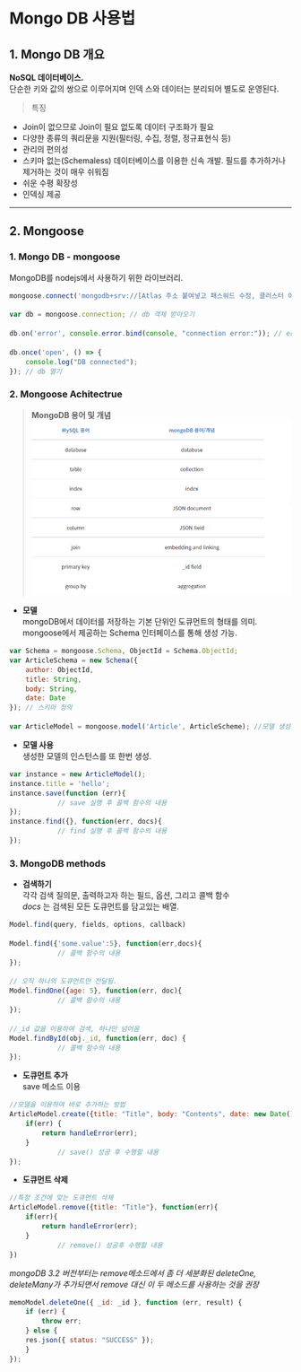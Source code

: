 # Mongo DB 사용법

## 1. Mongo DB 개요  
**NoSQL 데이터베이스.**  
단순한 키와 값의 쌍으로 이루어지며 인덱
스와 데이터는 분리되어 별도로 운영된다.

> 특징
* Join이 없으므로 Join이 필요 없도록 데이터 구조화가 필요
* 다양한 종류의 쿼리문을 지원(필터링, 수집, 정렬, 정규표현식 등)
* 관리의 편의성
* 스키마 없는(Schemaless) 데이터베이스를 이용한 신속 개발. 필드를 추가하거나 제거하는 것이 매우 쉬워짐
* 쉬운 수평 확장성
* 인덱싱 제공  

- - -

## 2. Mongoose
### 1. **Mongo DB - mongoose**  
MongoDB를 nodejs에서 사용하기 위한 라이브러리. 
```js
mongoose.connect('mongodb+srv://[Atlas 주소 붙여넣고 패스워드 수정, 클러스터 이름 수정]', {useNewUrlParser: true}); // db에 연결

var db = mongoose.connection; // db 객체 받아오기

db.on('error', console.error.bind(console, "connection error:")); // error 처리

db.once('open', () => {
	console.log("DB connected");
}); // db 열기
```
### 2. **Mongoose Achitectrue**  
> **MongoDB 용어 및 개념**  
![...](./images/Mongo-Words.png)   

* **모델**  
mongoDB에서 데이터를 저장하는 기본 단위인 도큐먼트의 형태를 의미.  
mongoose에서 제공하는 Schema 인터페이스를 통해 생성 가능.
```js
var Schema = mongoose.Schema, ObjectId = Schema.ObjectId;
var ArticleSchema = new Schema({
    author: ObjectId,
    title: String,
    body: String,
    date: Date
}); // 스키마 정의

var ArticleModel = mongoose.model('Article', ArticleScheme); //모델 생성
```

* **모델 사용**  
생성한 모델의 인스턴스를 또 한번 생성.
```js
var instance = new ArticleModel();
instance.title = 'hello';
instance.save(function (err){
            // save 실행 후 콜백 함수의 내용
});
instance.find({}, function(err, docs){
            // find 실행 후 콜백 함수의 내용
});
```

### 3. **MongoDB methods**
* **검색하기**   
각각 검색 질의문, 출력하고자 하는 필드, 옵션, 그리고 콜백 함수  
*docs* 는 검색된 모든 도큐먼트를 담고있는 배열.
```js
Model.find(query, fields, options, callback)

Model.find({'some.value':5}, function(err,docs){
            // 콜백 함수의 내용
});

// 오직 하나의 도큐먼트만 전달됨.
Model.findOne({age: 5}, function(err, doc){
            // 콜백 함수의 내용
}); 

//_id 값을 이용하여 검색, 하나만 넘어옴
Model.findById(obj._id, function(err, doc) {
            // 콜백 함수의 내용
});
```

* **도큐먼트 추가**  
save 메소드 이용 
```js
//모델을 이용하여 바로 추가하는 방법
ArticleModel.create({title: "Title", body: "Contents", date: new Date()}, function(err) {
    if(err) {
        return handleError(err);
    }
            // save() 성공 후 수행할 내용
});
```

* **도큐먼트 삭제**
```js
//특정 조건에 맞는 도큐먼트 삭제
ArticleModel.remove({title: "Title"}, function(err){
    if(err){
        return handleError(err);
    }
            // remove() 성공후 수행할 내용
})
```
*mongoDB 3.2 버전부터는 remove메소드에서 좀 더 세분화된 deleteOne, deleteMany가 추가되면서 remove 대신 이 두 메소드를 사용하는 것을 권장*
```js
memoModel.deleteOne({ _id: _id }, function (err, result) {
    if (err) {
        throw err;
    } else {
    res.json({ status: "SUCCESS" });
    }
});
```